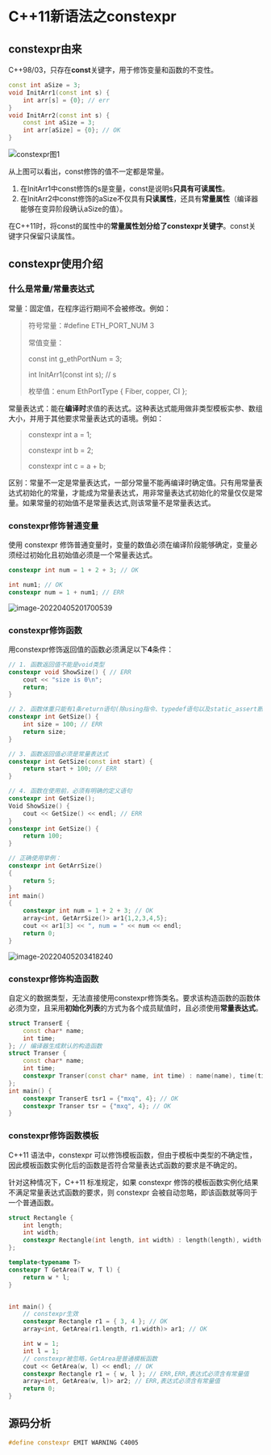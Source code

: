 # C++11新语法之constexpr

## constexpr由来

C++98/03，只存在**const**关键字，用于修饰变量和函数的不变性。

```c++
const int aSize = 3;
void InitArr1(const int s) {
    int arr[s] = {0}; // err
}
void InitArr2(const int s) {
    const int aSize = 3;
    int arr[aSize] = {0}; // OK
}
```

![constexpr图1](D:\code\git\MyAwesomeCode\C++\constexpr\constexpr图1.png)

从上图可以看出，const修饰的值不一定都是常量。

1. 在InitArr1中const修饰的s是变量，const是说明s**只具有可读属性**。
2. 在InitArr2中const修饰的aSize不仅具有**只读属性**，还具有**常量属性**（编译器能够在变异阶段确认aSize的值）。

在C++11时，将const的属性中的**常量属性划分给了constexpr关键字**。const关键字只保留只读属性。



## constexpr使用介绍

### 什么是常量/常量表达式

常量：固定值，在程序运行期间不会被修改。例如：

> 符号常量：#define ETH_PORT_NUM 3
>
> 常值变量：
>
> const int g_ethPortNum = 3; 
>
> int InitArr1(const int s); // s
>
> 枚举值：enum EthPortType { Fiber, copper, CI };

常量表达式：能在**编译时**求值的表达式。这种表达式能用做非类型模板实参、数组大小，并用于其他要求常量表达式的语境。例如：

> constexpr int a = 1;
>
> constexpr int b = 2;
>
> constexpr int c = a + b;

区别：常量不一定是常量表达式，一部分常量不能再编译时确定值。只有用常量表达式初始化的常量，才能成为常量表达式，用非常量表达式初始化的常量仅仅是常量。如果常量的初始值不是常量表达式,则该常量不是常量表达式。

### constexpr修饰普通变量

使用 constexpr 修饰普通变量时，变量的数值必须在编译阶段能够确定，变量必须经过初始化且初始值必须是一个常量表达式。

```c++
constexpr int num = 1 + 2 + 3; // OK

int num1; // OK
constexpr num = 1 + num1; // ERR
```

![image-20220405201700539](C:\Users\xqma3\AppData\Roaming\Typora\typora-user-images\image-20220405201700539.png)

### constexpr修饰函数

用constexpr修饰返回值的函数必须满足以下**4**条件：

```c++
// 1. 函数返回值不能是void类型
constexpr void ShowSize() { // ERR
    cout << "size is 0\n";
    return;
}

// 2. 函数体重只能有1条return语句(除using指令、typedef语句以及static_assert断言除外)
constexpr int GetSize() {
    int size = 100; // ERR
    return size;
}

// 3. 函数返回值必须是常量表达式
constexpr int GetSize(const int start) {
    return start + 100; // ERR
}

// 4. 函数在使用前，必须有明确的定义语句
constexpr int GetSize();
Void ShowSize() {
    cout << GetSize() << endl; // ERR
}
constexpr int GetSize() {
    return 100;
}

// 正确使用举例：
constexpr int GetArrSize()
{
	return 5;
}
int main()
{
	constexpr int num = 1 + 2 + 3; // OK
	array<int, GetArrSize()> ar1{1,2,3,4,5};
	cout << ar1[3] << ", num = " << num << endl;
	return 0;
}
```

![image-20220405203418240](C:\Users\xqma3\AppData\Roaming\Typora\typora-user-images\image-20220405203418240.png)

### constexpr修饰构造函数

自定义的数据类型，无法直接使用constexpr修饰类名。要求该构造函数的函数体必须为空，且采用**初始化列表**的方式为各个成员赋值时，且必须使用**常量表达式**。

```c++
struct TranserE {
	const char* name;
	int time;
}; // 编译器生成默认的构造函数
struct Transer {
	const char* name;
	int time;
    constexpr Transer(const char* name, int time) : name(name), time(time) {}
};
int main() {
	constexpr TranserE tsr1 = {"mxq", 4}; // OK
	constexpr Transer tsr = {"mxq", 4}; // OK
}
```

### constexpr修饰函数模板

C++11 语法中，constexpr 可以修饰模板函数，但由于模板中类型的不确定性，因此模板函数实例化后的函数是否符合常量表达式函数的要求是不确定的。

针对这种情况下，C++11 标准规定，如果 constexpr 修饰的模板函数实例化结果不满足常量表达式函数的要求，则 constexpr 会被自动忽略，即该函数就等同于一个普通函数。

```c++
struct Rectangle {
	int length;
	int width;
	constexpr Rectangle(int length, int width) : length(length), width(width) {}
};

template<typename T>
constexpr T GetArea(T w, T l) {
	return w * l;
}


int main() {
    // constexpr生效
	constexpr Rectangle r1 = { 3, 4 }; // OK
	array<int, GetArea(r1.length, r1.width)> ar1; // OK

	int w = 1;
	int l = 1;
    // constexpr被忽略，GetArea是普通模板函数
	cout << GetArea(w, l) << endl; // OK
	constexpr Rectangle r1 = { w, l }; // ERR,ERR,表达式必须含有常量值
	array<int, GetArea(w, l)> ar2; // ERR,表达式必须含有常量值
	return 0;
}
```

## 源码分析

```c++
#define constexpr EMIT WARNING C4005
```

